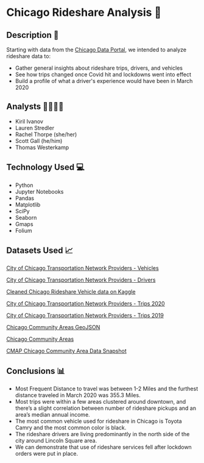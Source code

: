 # Chicago Rideshare Analysis 🚗

## Description 🚙
Starting with data from the [Chicago Data Portal](https://data.cityofchicago.org/), we intended to analyze rideshare data to:
* Gather general insights about rideshare trips, drivers, and vehicles
* See how trips changed once Covid hit and lockdowns went into effect
* Build a profile of what a driver's experience would have been in March 2020

## Analysts 👩‍💻👨‍💻
* Kiril Ivanov
* Lauren Stredler
* Rachel Thorpe (she/her)
* Scott Gall (he/him)
* Thomas Westerkamp

## Technology Used 💻
* Python
* Jupyter Notebooks
* Pandas
* Matplotlib
* SciPy
* Seaborn
* Gmaps
* Folium

## Datasets Used 📈
[City of Chicago Transportation Network Providers - Vehicles](https://data.cityofchicago.org/Transportation/Transportation-Network-Providers-Vehicles/bc6b-sq4u)

[City of Chicago Transportation Network Providers - Drivers](https://data.cityofchicago.org/Transportation/Transportation-Network-Providers-Drivers/j6wf-834c)

[Cleaned Chicago Rideshare Vehicle data on Kaggle](https://www.kaggle.com/subwaymatch/chicago-uberlyft-vehicles) 

[City of Chicago Transportation Network Providers - Trips 2020](https://data.cityofchicago.org/Transportation/Transportation-Network-Providers-Trips-2020/rmc8-eqv4) 

[City of Chicago Transportation Network Providers - Trips 2019](https://data.cityofchicago.org/Transportation/Transportation-Network-Providers-Trips-2019/iu3g-qa69) 

[Chicago Community Areas GeoJSON](https://www.kaggle.com/doyouevendata/chicago-community-areas-geojson)

[Chicago Community Areas](https://data.cityofchicago.org/resource/igwz-8jzy)

[CMAP Chicago Community Area Data Snapshot](https://datahub.cmap.illinois.gov/dataset/community-data-snapshots-raw-data)

## Conclusions 📊
* Most Frequent Distance to travel was between 1-2 Miles and the furthest distance traveled in March 2020 was 355.3 Miles.
* Most trips were within a few areas clustered around downtown, and there’s a slight correlation between number of rideshare pickups and an area’s median annual income.
* The most common vehicle used for rideshare in Chicago is Toyota Camry and the most common color is black.
* The rideshare drivers are living predominantly in the north side of the city around Lincoln Square area. 
* We can demonstrate that use of rideshare services fell after lockdown orders were put in place.



